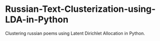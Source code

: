 # Russian-Text-Clusterization-using-LDA-in-Python
Clustering russian poems using Latent Dirichlet Allocation in Python.
